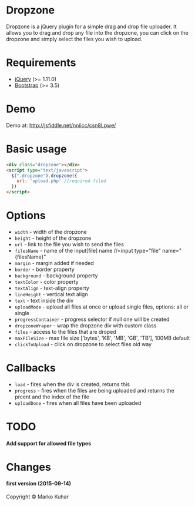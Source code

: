 Dropzone
==========

Dropzone is a jQuery plugin for a simple drag and drop file uploader. It allows you to drag and drop any file into the dropzone, you can click on the dropzone and simply select the files you wish to upload.

Requirements
==========

* [jQuery](http://jquery.com) (>= 1.11.0)
* [Bootstrap](http://getbootstrap.com/) (>= 3.5)

Demo
==========
  Demo at: http://jsfiddle.net/nniicc/csn8Lpwe/


Basic usage
==========

```html
<div class="dropzone"></div>
<script type="text/javascript">
  $(".dropzone").dropzone({
    url: 'upload.php' //required filed
  })
</script>
```

Options
==========
- `width` - width of the dropzone
- `height` - height of the dropzone
- `url` - link to the file you wish to send the files
- `filesName` - name of the input[file] name //<input type="file" name="{filesName}"
- `margin` - margin added if needed
- `border` - border property
- `background` - background property
- `textColor` - color property
- `textAlign` - text-align property
- `lineHeight` - vertical text align
- `text` - text inside the div
- `uploadMode` - upload all files at once or upload single files, options: all or single
- `progressContainer` - progress selector if null one will be created
- `dropzoneWraper` - wrap the dropzone div with custom class
- `files` - access to the files that are droped
- `maxFileSize` - max file size ['bytes', 'KB', 'MB', 'GB', 'TB'], 100MB default
- `clickToUpload` - click on dropzone to select files old way

Callbacks
==========
- `load` - fires when the div is created, returns this
- `progress` - fires when the files are being uploaded and returns the prcent and the index of the file
- `uploadDone` - fires when all files have been uploaded


TODO
==========
#### Add support for allowed file types

Changes
==========
#### first version (2015-09-14)


Copyright © Marko Kuhar
